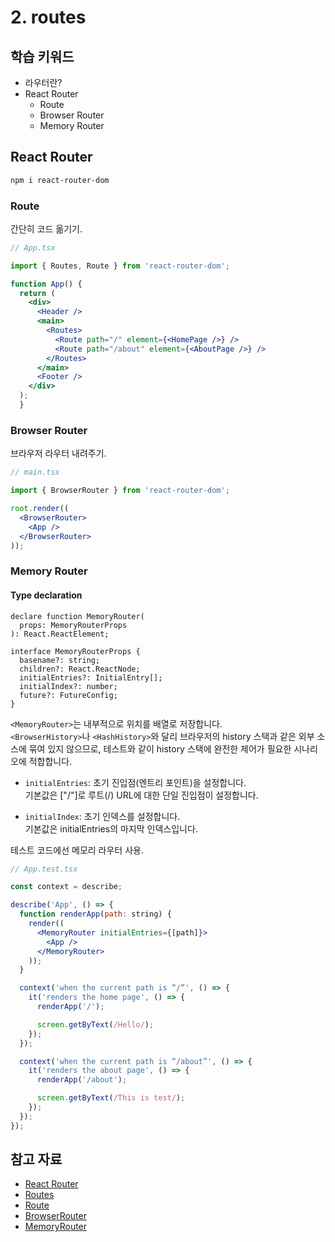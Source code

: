 # 2. routes

## 학습 키워드

- 라우터란?
- React Router
  - Route
  - Browser Router
  - Memory Router

## React Router

```bash
npm i react-router-dom
```

### Route

간단히 코드 옮기기.

```jsx
// App.tsx

import { Routes, Route } from 'react-router-dom';

function App() {
  return (
    <div>
      <Header />
      <main>
        <Routes>
          <Route path="/" element={<HomePage />} />
          <Route path="/about" element={<AboutPage />} />
        </Routes>
      </main>
      <Footer />
    </div>
  );
  }
```

### Browser Router

브라우저 라우터 내려주기.

```jsx
// main.tsx

import { BrowserRouter } from 'react-router-dom';

root.render((
  <BrowserRouter>
    <App />
  </BrowserRouter>
));
```

### Memory Router

#### Type declaration

```tsx
declare function MemoryRouter(
  props: MemoryRouterProps
): React.ReactElement;

interface MemoryRouterProps {
  basename?: string;
  children?: React.ReactNode;
  initialEntries?: InitialEntry[];
  initialIndex?: number;
  future?: FutureConfig;
}
```

`<MemoryRouter>`는 내부적으로 위치를 배열로 저장합니다.\
`<BrowserHistory>`나 `<HashHistory>`와 달리 브라우저의 history 스택과 같은 외부 소스에 묶여 있지 않으므로, 테스트와 같이 history 스택에 완전한 제어가 필요한 시나리오에 적합합니다.

- `initialEntries`: 초기 진입점(엔트리 포인트)을 설정합니다.\
기본값은 ["/"]로 루트(/) URL에 대한 단일 진입점이 설정합니다.

- `initialIndex`: 초기 인덱스를 설정합니다.\
기본값은 initialEntries의 마지막 인덱스입니다.

테스트 코드에선 메모리 라우터 사용.

```jsx
// App.test.tsx

const context = describe;

describe('App', () => {
  function renderApp(path: string) {
    render((
      <MemoryRouter initialEntries={[path]}>
        <App />
      </MemoryRouter>
    ));
  }

  context('when the current path is “/”', () => {
    it('renders the home page', () => {
      renderApp('/');

      screen.getByText(/Hello/);
    });
  });

  context('when the current path is “/about”', () => {
    it('renders the about page', () => {
      renderApp('/about');

      screen.getByText(/This is test/);
    });
  });
});
```

## 참고 자료

- [React Router](https://reactrouter.com/)
- [Routes](https://reactrouter.com/en/main/components/routes)
- [Route](https://reactrouter.com/en/main/route/route)
- [BrowserRouter](https://reactrouter.com/en/main/router-components/browser-router)
- [MemoryRouter](https://reactrouter.com/en/main/router-components/memory-router)
